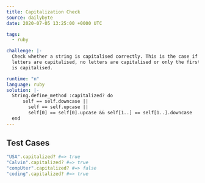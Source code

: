 ```yaml
---
title: Capitalization Check
source: dailybyte
date: 2020-07-05 13:25:00 +0000 UTC

tags:
  - ruby

challenge: |-
  Check whether a string is capitalised correctly. This is the case if all
  letters are capitalised, no letters are capitalised or only the first letter
  is capitalised.

runtime: "n"
language: ruby
solution: |-
  String.define_method :capitalized? do
      self == self.downcase ||
        self == self.upcase ||
        self[0] == self[0].upcase && self[1..] == self[1..].downcase
  end
---
```


## Test Cases
```ruby
"USA".capitalized? #=> true
"Calvin".capitalized? #=> true
"compUter".capitalized? #=> false
"coding".capitalized? #=> true
```

